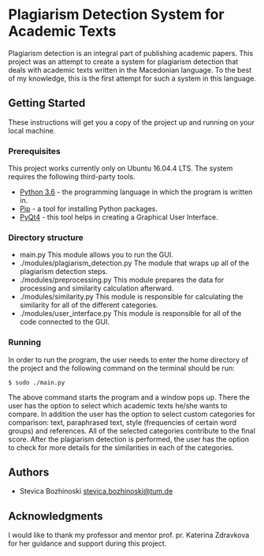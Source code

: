 # Plagiarism Detection System for Academic Texts

Plagiarism detection is an integral part of publishing academic papers. This project was an attempt to create a system for plagiarism detection that deals with academic texts written in the Macedonian language. To the best of my knowledge, this is the first attempt for such a system in this language.

## Getting Started

These instructions will get you a copy of the project up and running on your local machine.

### Prerequisites

This project works currently only on Ubuntu 16.04.4 LTS. The system requires the following third-party tools.

* [Python 3.6](https://www.python.org/downloads/) - the programming language in which the program is written in.
* [Pip](https://pypi.org/project/pip/) - a tool for installing Python packages.
* [PyQt4](https://pypi.org/project/PyQt4/) - this tool helps in creating a Graphical User Interface.

### Directory structure

- main.py
   This module allows you to run the GUI.
- ./modules/plagiarism_detection.py
   The module that wraps up all of the plagiarism detection steps.
- ./modules/preprocessing.py
   This module prepares the data for processing and similarity calculation afterward.
- ./modules/similarity.py
   This module is responsible for calculating the similarity for all of the different categories.
- ./modules/user_interface.py
   This module is responsible for all of the code connected to the GUI.


### Running

In order to run the program, the user needs to enter the home directory of the project and the following command on the terminal should be run:

```
$ sudo ./main.py

```

The above command starts the program and a window pops up. There the user has the option to select which academic texts he/she wants to compare. In addition the user has the option to select custom categories for comparison: text, paraphrased text, style (frequencies of certain word groups) and references. All of the selected categories contribute to the final score. After the plagiarism detection is performed, the user has the option to check for more details for the similarities in each of the categories.

## Authors

* Stevica Bozhinoski stevica.bozhinoski@tum.de

## Acknowledgments

I would like to thank my professor and mentor prof. pr. Katerina Zdravkova for her guidance and support during this project.
